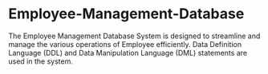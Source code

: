 # Employee-Management-Database
The Employee Management Database System is designed to streamline and manage the various operations of Employee efficiently.  Data Definition Language (DDL) and Data Manipulation Language (DML) statements are  used in the system.
